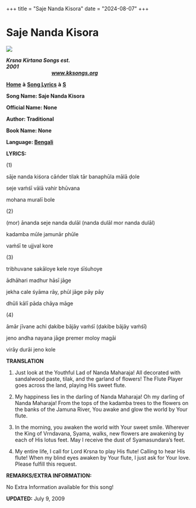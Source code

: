 +++
title = "Saje Nanda Kisora"
date = "2024-08-07"
+++

# Saje Nanda Kisora
**[![](http://kksongs.org/image_files/image002.jpg)](http://kksongs.org/)**

**_Krsna_** **_Kirtana Songs est. 2001_**                                                                                                                                                      **_www.kksongs.org_**

**[Home](http://kksongs.org/)** **à** **[Song Lyrics](http://kksongs.org/lyrics.html)** **à** **[S](http://kksongs.org/songs/song_s.html)**

**Song Name: Saje Nanda Kisora**

**Official Name: None**

**Author: Traditional**

**Book Name: None**

**Language: [Bengali](http://kksongs.org/language/list/bengali.html)**

**LYRICS:**

(1)

sāje nanda kiśora cāńder tilak tār banaphūla mālā ḍole

seje vaḿśī vālā vahir bhūvana

mohana muralī bole

(2)

(mor) ānanda seje nanda dulāl (nanda dulāl mor nanda dulāl)

kadamba mūle jamunār phūle

vaḿśī te ujjval kore

(3)

tribhuvane sakāloye kele roye śīśuhoye

ādhāhari madhur hāsī jāge

jekha cale śyāma rāy, phūl jāge pāy pāy

dhūli kālī pāda chāya māge

(4)

āmār jīvane achi ḍakibe bājāy vaḿśī (ḍakibe bājāy vaḿśī)

jeno andha nayana jāge premer moloy magāi

virāy durāi jeno kole

**TRANSLATION**

1) Just look at the Youthful Lad of Nanda Maharaja! All decorated with sandalwood paste, tilak, and the garland of flowers! The Flute Player goes across the land, playing His sweet flute.

2) My happiness lies in the darling of Nanda Maharaja! Oh my darling of Nanda Maharaja! From the tops of the kadamba trees to the flowers on the banks of the Jamuna River, You awake and glow the world by Your flute.

3) In the morning, you awaken the world with Your sweet smile. Wherever the King of Vrndavana, Syama, walks, new flowers are awakening by each of His lotus feet. May I receive the dust of Syamasundara’s feet.

4) My entire life, I call for Lord Krsna to play His flute! Calling to hear His flute! When my blind eyes awaken by Your flute, I just ask for Your love. Please fulfill this request.

**REMARKS/EXTRA INFORMATION:**

No Extra Information available for this song!

**UPDATED:** July 9, 2009